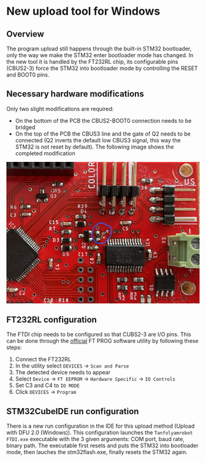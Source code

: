 # New upload tool for Windows

## Overview

The program upload still happens through the built-in STM32 bootloader, only the way we make the STM32 enter bootloader mode has changed. In the new tool it is handled by the FT232RL chip, its configurable pins (CBUS2-3) force the STM32 into bootloader mode by controlling the RESET and BOOT0 pins.

## Necessary hardware modifications

Only two slight modifications are required:

- On the bottom of the PCB the CBUS2-BOOT0 connection needs to be bridged
- On the top of the PCB the CBUS3 line and the gate of Q2 needs to be connected (Q2 inverts the default low CBUS3 signal, this way the STM32 is not reset by default). The following image shows the completed modification

<p align="center"><img src="mod.jpg" align=center></p>

## FT232RL configuration

The FTDI chip needs to be configured so that CUBS2-3 are I/O pins. This can be done through the [official](https://ftdichip.com/utilities/#FT_PROG) FT PROG software utility by following these steps:

1. Connect the FT232RL
2. In the utility select `DEVICES` -> `Scan and Parse`
3. The detected device needs to appear
4. Select `Device` -> `FT EEPROM` -> `Hardware Specific` -> `IO Controls`
5. Set C3 and C4 to `IO MODE`
6. Click `DEVICES` -> `Program`

## STM32CubeIDE run configuration

There is a new run configuration in the IDE for this upload method (Upload with DFU 2.0 (Windows)). This configuration launches the `Tanfolyamrobot FTDI.exe` executable with the 3 given arguments: COM port, baud rate, binary path. The executable first resets and puts the STM32 into bootloader mode, then lauches the stm32flash.exe, finally resets the STM32 again.